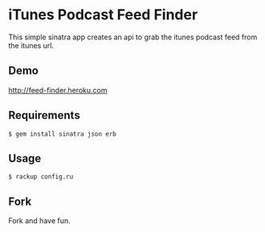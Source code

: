 # iTunes Podcast Feed Finder

This simple sinatra app creates an api to grab the itunes podcast feed
from the itunes url.

## Demo

http://feed-finder.heroku.com

## Requirements
    $ gem install sinatra json erb

## Usage
    $ rackup config.ru

## Fork

Fork and have fun.
